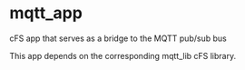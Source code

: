 # mqtt_app
cFS app that serves as a bridge to the MQTT pub/sub bus

This app depends on the corresponding mqtt_lib cFS library.


